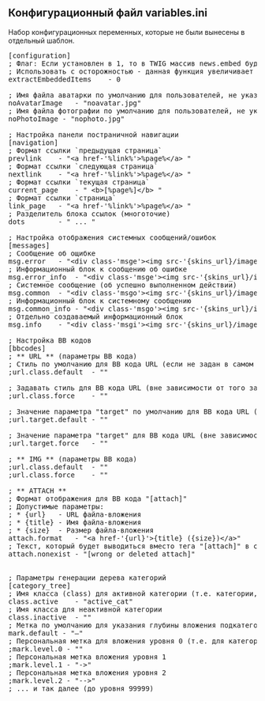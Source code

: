 Конфигурационный файл variables.ini
-----------------------------------

Набор конфигурационных переменных, которые не были вынесены в отдельный шаблон.

<pre >
[configuration]
; Флаг: Если установлен в 1, то в TWIG массив news.embed будет выгружаться список добавленных (через тег &lt;img&gt;) к новости изображений
; Использовать с осторожностью - данная функция увеличивает нагрузку на процессор
extractEmbeddedItems	- 0

; Имя файла аватарки по умолчанию для пользователей, не указавших свой аватар [если переменная не указана, то будет использоваться системная /uploads/avatars/noavatar.gif ]
noAvatarImage   - "noavatar.jpg"
; Имя файла фотографии по умолчанию для пользователей, не указавших своё фото [если переменная не указана, то будет использоваться системная /uploads/photos/nophoto.gif ]
noPhotoImage - "nophoto.jpg"

; Настройка панели постраничной навигации
[navigation]
; Формат ссылки `предыдущая страница`
prevlink	- "&lt;a href-'%link%'>%page%&lt;/a> "
; Формат ссылки `следующая страница`
nextlink	- "&lt;a href-'%link%'>%page%&lt;/a> "
; Формат ссылки `текущая страница`
current_page	- " &lt;b>[%page%]&lt;/b> "
; Формат ссылки `страница`
link_page	- "&lt;a href-'%link%'>%page%&lt;/a> "
; Разделитель блока ссылок (многоточие)
dots		- " ... "

; Настройка отображения системных сообщений/ошибок
[messages]
; Сообщение об ощибке
msg.error	- "&lt;div class-'msge'>&lt;img src-'{skins_url}/images/error.gif' hspace-'10' />{l_msge_error} {text}&lt;/div>"
; Информационный блок к сообщению об ошибке
msg.error_info	- "&lt;div class-'msge'>&lt;img src-'{skins_url}/images/error.gif' hspace-'10' />{l_msge_error} {text}&lt;/div>&lt;div class-'msgi'>&lt;img src-'{skins_url}/images/info.gif' hspace-'10' />{l_msgi_info} {info}&lt;/div>"
; Системное сообщение (об успешно выполненном действии)
msg.common	- "&lt;div class-'msgo'>&lt;img src-'{skins_url}/images/msg.gif' hspace-'10' />{text}&lt;/div>"
; Информационный блок к системному сообщению
msg.common_info	- "&lt;div class-'msgo'>&lt;img src-'{skins_url}/images/msg.gif' hspace-'10' />{text}&lt;/div>&lt;div class-'msgi'>&lt;img src-'{skins_url}/images/info.gif' hspace-'10' />{l_msgi_info} {info}&lt;/div>"
; Отдельно создаваемый информационный блок
msg.info	- "&lt;div class-'msgi'>&lt;img src-'{skins_url}/images/info.gif' hspace-'10' />{l_msgi_info} {info}&lt;/div>"

; Настройка BB кодов
[bbcodes]
; ** URL ** (параметры BB кода)
; Стиль по умолчанию для BB кода URL (если не задан в самом BB коде)
;url.class.default	- ""

; Задавать стиль для BB кода URL (вне зависимости от того задан ли стиль в BB коде)
;url.class.force	- ""

; Значение параметра "target" по умолчанию для BB кода URL (если не задан в самом BB коде)
;url.target.default	- ""

; Значение параметра "target" для BB кода URL (вне зависимости от того задан ли стиль в BB коде)
;url.target.force	- ""

; ** IMG ** (параметры BB кода)
;url.class.default	- ""
;url.class.force	- ""

; ** ATTACH **
; Формат отображения для BB кода "[attach]"
; Допустимые параметры:
; * {url}   - URL файла-вложения
; * {title} - Имя файла-вложения
; * {size}  - Размер файла-вложения
attach.format	- "&lt;a href-'{url}'>{title} ({size})&lt;/a>"
; Текст, который будет выводиться вместо тега "[attach]" в случае, если такого файла-вложения не существует
attach.nonexist	- "[wrong or deleted attach]"


; Параметры генерации дерева категорий
[category_tree]
; Имя класса (class) для активной категории (т.е. категории, в которой сейчас находится пользователь)
class.active	- "active_cat"
; Имя класса для неактивной категории
class.inactive	- ""
; Метка по умолчанию для указания глубины вложения подкатегории (метка повтояется X раз, где X - глубина вложенности)
mark.default - "&#8212;"
; Персональная метка для вложения уровня 0 (т.е. для категорий, не имеющих родительской категории)
;mark.level.0 - ""
; Персональная метка вложения уровня 1
;mark.level.1 - "->"
; Персональная метка вложения уровня 2
;mark.level.2 - "-->"
; ... и так далее (до уровня 99999)
</pre>
